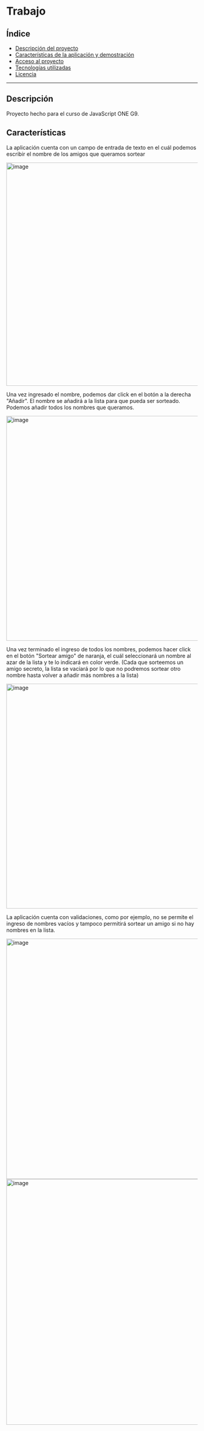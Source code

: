 # Trabajo
## Índice
- [Descripción del proyecto](#descripción-del-proyecto)
- [Características de la aplicación y demostración](#características-de-la-aplicación-y-demostración)
- [Acceso al proyecto](#acceso-al-proyecto)
- [Tecnologías utilizadas](#tecnologías-utilizadas)
- [Licencia](#licencia)

---

## Descripción

Proyecto hecho para el curso de JavaScript ONE G9.

## Características

La aplicación cuenta con un campo de entrada de texto en el cuál podemos escribir el nombre de los amigos que queramos sortear

<img width="894" height="587" alt="image" src="https://github.com/user-attachments/assets/52d89aa4-4205-4df9-8c70-c12458c46038" />

Una vez ingresado el nombre, podemos dar click en el botón a la derecha "Añadir". El nombre se añadirá a la lista para que pueda ser sorteado.
Podemos añadir todos los nombres que queramos.

<img width="816" height="591" alt="image" src="https://github.com/user-attachments/assets/bd627d46-d42f-4017-899b-a98c63f63c92" />

Una vez terminado el ingreso de todos los nombres, podemos hacer click en el botón "Sortear amigo" de naranja, el cuál seleccionará un nombre al
azar de la lista y te lo indicará en color verde. (Cada que sorteemos un amigo secreto, la lista se vaciará por lo que no podremos sortear otro nombre hasta volver a añadir
más nombres a la lista)

<img width="847" height="591" alt="image" src="https://github.com/user-attachments/assets/73bd91eb-43ef-4e40-ada0-92302e055fa0" />

La aplicación cuenta con validaciones, como por ejemplo, no se permite el ingreso de nombres vacíos y tampoco permitirá sortear un amigo si no hay nombres en la lista.

<img width="774" height="632" alt="image" src="https://github.com/user-attachments/assets/ce5cbe3a-a798-4715-a5a3-336b49212a6f" />
<img width="634" height="646" alt="image" src="https://github.com/user-attachments/assets/0d0cb0a0-8939-400f-9d9e-cfb9a9e243bc" />
